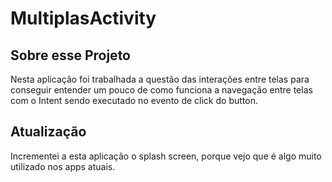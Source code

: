 # MultiplasActivity
## Sobre esse Projeto
Nesta aplicação foi trabalhada a questão das interações entre telas para conseguir entender um pouco de como funciona a navegação entre telas com o Intent sendo
executado no evento de click do button.
## Atualização
Incrementei a esta aplicação o splash screen, porque vejo que é algo muito utilizado nos apps atuais.
